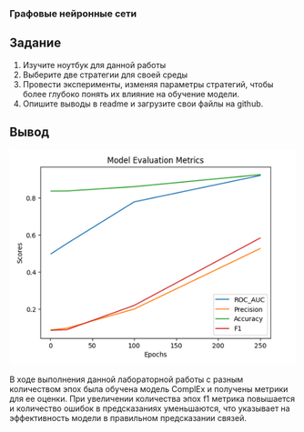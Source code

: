 ### Графовые нейронные сети ###

## Задание ##

1. Изучите ноутбук для данной работы
2. Выберите две стратегии для своей среды
3. Провести эксперименты, изменяя параметры стратегий,
   чтобы более глубоко понять их влияние на обучение
   модели.
4. Опишите выводы в readme и загрузите свои файлы на
   github.

## Вывод ##

![img.png](img.png)

В ходе выполнения данной лабораторной работы с разным количеством эпох была обучена модель ComplEx и получены метрики для ее оценки. 
При увеличении количества эпох f1 метрика повышается и количество ошибок в предсказаниях уменьшаются, что указывает на 
эффективность модели в правильном предсказании связей.
